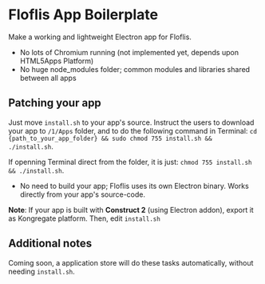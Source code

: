 # Floflis App Boilerplate

Make a working and lightweight Electron app for Floflis.

* No lots of Chromium running (not implemented yet, depends upon HTML5Apps Platform)
* No huge node_modules folder; common modules and libraries shared between all apps

## Patching your app

Just move `install.sh` to your app's source. Instruct the users to download your app to `/1/Apps` folder, and to do the following command in Terminal: `cd {path_to_your_app_folder} && sudo chmod 755 install.sh && ./install.sh`.

If openning Terminal direct from the folder, it is just: `chmod 755 install.sh && ./install.sh`.

* No need to build your app; Floflis uses its own Electron binary. Works directly from your app's source-code.

**Note**: If your app is built with **Construct 2** (using Electron addon), export it as Kongregate platform. Then, edit `install.sh`

## Additional notes

Coming soon, a application store will do these tasks automatically, without needing `install.sh`.
